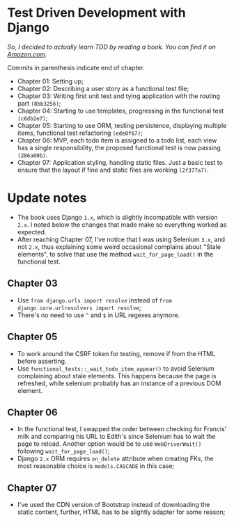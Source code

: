 # Test Driven Development with Django

_So, I decided to actually learn TDD by reading a book. You can find it on
[Amazon.com](https://www.amazon.com/Test-Driven-Development-Python-Selenium-JavaScript/dp/1449364829)._

Commits in parenthesis indicate end of chapter.
* Chapter 01: Setting up;
* Chapter 02: Describing a user story as a functional test file;
* Chapter 03: Writing first unit test and tying application with the routing part `(8bb3256)`;
* Chapter 04: Starting to use templates, progressing in the functional test `(c6db2e7)`;
* Chapter 05: Starting to use ORM, testing persistence, displaying multiple
    items, functional test refactoring `(ede0f67)`;
* Chapter 06: MVP, each todo item is assigned to a todo list, each view has a
    single responsibility, the proposed functional test is now passing `(286a00b)`.
* Chapter 07: Application styling, handling static files. Just a basic
    test to ensure that the layout if fine and static files are working `(2f377a7)`.


# Update notes

* The book uses Django `1.x`, which is slightly incompatible with version `2.x`.
I noted below the changes that made make so everything worked as expected.
* After reaching Chapter 07, I've notice that I was using Selenium `3.x`, and not `2.x`,
thus explaining some weird occasional complains about "Stale elements", to solve
that use the method `wait_for_page_load()` in the functional test.

## Chapter 03

- Use `from django.urls import resolve` instead of
    `from django.core.urlresolvers import resolve`;
- There's no need to use `^` and `$` in URL regexes anymore.

## Chapter 05

- To work around the CSRF token for testing, remove if from the HTML before
    asserting.
- Use `functional_tests::_wait_todo_item_appear()` to avoid Selenium complaining
    about stale elements. This happens because the page is refreshed, while
    selenium probably has an instance of a previous DOM element.

## Chapter 06

- In the functional test, I swapped the order between checking for Francis' milk
    and comparing his URL to Edith's since Selenium has to wait the page to
    reload. Another option would be to use `WebDriverWait()` following
    `wait_for_page_load()`;
- Django `2.x` ORM requires `on_delete` attribute when creating FKs, the most
    reasonable choice is `models.CASCADE` in this case;

## Chapter 07

- I've used the CDN version of Bootstrap instead of downloading the static
    content, further, HTML has to be slightly adapter for some reason;
